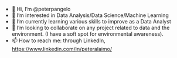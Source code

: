 - 👋 Hi, I’m @peterpangelo
- 👀 I’m interested in Data Analysis/Data Science/Machine Learning
- 🌱 I’m currently learning various skills to improve as a Data Analyst
- 💞️ I’m looking to collaborate on any project related to data and the environment. (I have a soft spot for environmental awareness).
- 📫 How to reach me: through LinkedIn, https://www.linkedin.com/in/peteralaimo/

<!---
peterpangelo/peterpangelo is a ✨ special ✨ repository because its `README.md` (this file) appears on your GitHub profile.
You can click the Preview link to take a look at your changes.
--->
